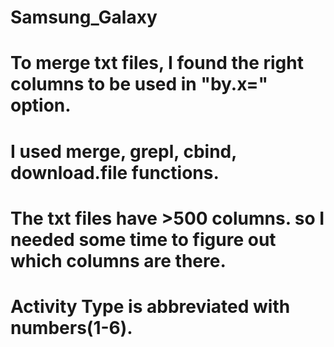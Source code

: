 # Samsung_Galaxy
# To merge txt files, I found the right columns to be used in "by.x=" option. 
# I used merge, grepl, cbind, download.file functions. 
# The txt files have >500 columns. so I needed some time to figure out which columns are there. 
# Activity Type is abbreviated with numbers(1-6). 
